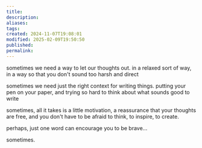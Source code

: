 ```yaml
---
title: 
description: 
aliases: 
tags: 
created: 2024-11-07T19:08:01
modified: 2025-02-09T19:50:50
published: 
permalink: 
---
```


sometimes we need a way to let our thoughts out.
in a relaxed sort of way, in a way so that you don't sound too harsh and direct

sometimes we need just the right context for writing things.
putting your pen on your paper, and trying so hard to think about what sounds good to write

sometimes, all it takes is a little motivation, a reassurance that your thoughts are free, and you don't have to be afraid to think, to inspire, to create.

perhaps, just one word can encourage you to be brave...

sometimes.
